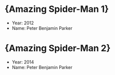 # {Amazing Spider-Man 1}

- Year: 2012
- Name: Peter Benjamin Parker

# {Amazing Spider-Man 2}

- Year: 2014
- Name: Peter Benjamin Parker
